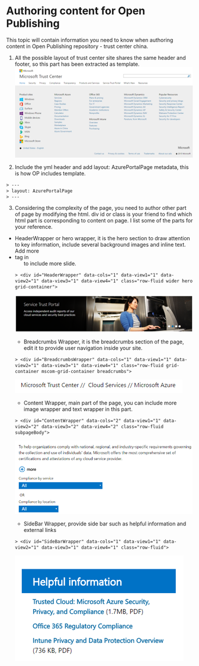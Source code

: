 # Authoring content for Open Publishing ##
This topic will contain information you need to know when authoring content in Open Publishing repository - trust center china. 

1. All the possible layout of trust center site shares the same header and footer, so this part has been extracted as template.
![authoring](./images/authoring-template.png)

2. Include the yml header and add layout: AzurePortalPage metadata, this is how OP includes template.
```
> ---
> layout: AzurePortalPage
> ---
```

3. Considering the complexity of the page, you need to author other part of page by modifying the html. div id or class is your friend to find which html part is corresponding to content on page. I list some of the parts for your reference.

- HeaderWrapper or hero wrapper, it is the hero section to draw attention to key information, include several background images and inline text. Add more <li> tag in <ul> to include more slide.
```
> <div id="HeaderWrapper" data-cols="1" data-view1="1" data-view2="1" data-view3="1" data-view4="1" class="row-fluid wider hero grid-container">
```
![authoring](./images/authoring-header-wrapper.png)

- Breadcrumbs Wrapper, it is the breadcrumbs section of the page, edit it to provide user navigation inside your site.
```
> <div id="BreadcrumbsWrapper" data-cols="1" data-view1="1" data-view2="1" data-view3="1" data-view4="1" class="row-fluid grid-container mscom-grid-container breadcrumbs">
```
![authoring](./images/authoring-breadcrumbs-wrapper.png)

- Content Wrapper, main part of the page, you can include more image wrapper and text wrapper in this part.
```
> <div id="ContentWrapper" data-cols="2" data-view1="1" data-view2="2" data-view3="2" data-view4="2" class="row-fluid subpageBody">
```
![authoring](./images/authoring-content-wrapper.png)

- SideBar Wrapper, provide side bar such as helpful information and external links
```
> <div id="SideBarWrapper" data-cols="1" data-view1="1" data-view2="1" data-view3="1" data-view4="1" class="row-fluid">
```
![authoring](./images/authoring-sidebar-wrapper.png)